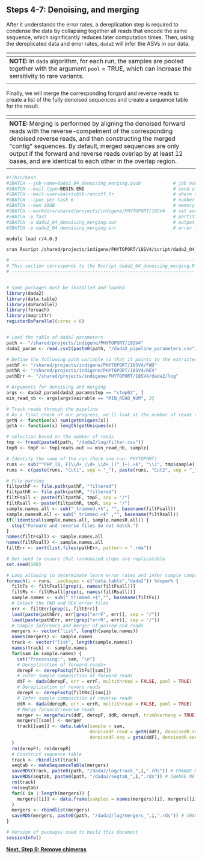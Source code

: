 ## **Steps 4-7: Denoising, and merging**
After it understands the error rates, a dereplication step is required to condense the data by collapsing together all reads that encode the same sequence, which significantly reduces later computation times. Then, using the dereplicated data and error rates, `dada2` will infer the ASVs in our data.

| <span> |
| :------------------------------------------------------------------------------------------------------------ |
| **NOTE:** In `dada` algorithm, for each run, the samples are pooled together with the argument `pool` = TRUE, which can increase the sensitivity to rare variants. |
| <span> |

Finally, we will merge the corresponding forqard and reverse reads to create a list of the fully denoised sequences and create a sequence table for the result.

| <span> |
| :------------------------------------------------------------------------------------------------------------ |
| **NOTE:** Merging is performed by aligning the denoised forward reads with the reverse-compelment of the corresponding denoised reverse reads, and then constructing the merged "contig" sequences. By default, merged sequences are only output if the forward and reverse reads overlap by at least 12 bases, and are identical to each other in the overlap region. |
| <sapn> |

```bash
#!/bin/bash
#SBATCH --job-name=dada2_04_denoising_merging.qsub            # job name
#SBATCH --mail-type=BEGIN,END                                 # send a mail at the begining/end of job
#SBATCH --mail-user=balric@sb-roscoff.fr                      # where to send mail
#SBATCH --cpus-per-task 6                                     # number of CPUs required per task
#SBATCH --mem 10GB                                            # memory per processor
#SBATCH --workdir=/shared/projects/indigene/PHYTOPORT/18SV4   # set working directory
#SBATCH -p fast                                               # partition
#SBATCH -o dada2_04_denoising_merging.out                     # output file
#SBATCH -e dada2_04_denoising_merging.err                     # error file

module load r/4.0.3

srun Rscript /shared/projects/indigene/PHYTOPORT/18SV4/script/dada2_04_denoising_merging.R
```

```r
# -------------------------------------------------------------------- #
# This section corresponds to the Rscript dada2_04_denoising_merging.R #
# -------------------------------------------------------------------- #


# Some packages must be installed and loaded
library(dada2)
library(data.table)
library(doParallel)
library(foreach)
library(magrittr)
registerDoParallel(cores = 6)


# Load the table of dada2 parameters
path <- "/shared/projects/indigene/PHYTOPORT/18SV4"
dada2_param <- read.csv2(paste0(path, "/dada2_pipeline_parameters.csv"), header = TRUE, stringsAsFactors = FALSE)

# Define the following path variable so that it points to the extracted directory
pathF <- "/shared/projects/indigene/PHYTOPORT/18SV4/FWD" 
pathR <- "/shared/projects/indigene/PHYTOPORT/18SV4/REV"
pathErr <- "/shared/projects/indigene/PHYTOPORT/18SV4/dada2/log"

# Arguments for denoising and merging
args <- dada2_param[dada2_param$step == "step02", ]
min_read_nb <- args[args$vairable == "MIN_READ_NUM", 3]

# Track reads through the pipeline
# As a final check of our progress, we'll look at the number of reads that made it through each step in the pipeline
getN <- function(x) sum(getUniques(x))
getA <- function(x) length(getUniques(x))

# selection based on the number of reads
tmp <- fread(paste0(path, "/dada2/log/filter.csv"))
tmpR <- tmpF <- tmp[reads.out >= min_read_nb, sample]

# Identify the name of the run (here one run: PHYTOPORT)
runs <- sub("^PHP_[B, F]\\d+_\\d+_\\d+_([^_]+).+$", "\\1", tmp$sample) %>% unique
runs <- c(paste(runs, "Cut1", sep = "_"), paste(runs, "Cut2", sep = "_"))

# File parsing
filtpathF <- file.path(pathF, "filtered") 
filtpathR <- file.path(pathR, "filtered")
filtFsall <- paste(filtpathF, tmpF, sep = "/")
filtRsall <- paste(filtpathR, tmpR, sep = "/")
sample.names.all <- sub("_trimmed.+$", "", basename(filtFsall))
sample.namesR.all <- sub("_trimmed.+$" ,"", basename(filtRsall))
if(!identical(sample.names.all, sample.namesR.all)) {
  stop("Forward and reverse files do not match.")
}
names(filtFsall) <- sample.names.all
names(filtRsall) <- sample.names.all
filtErr <- sort(list.files(pathErr, pattern = ".rda"))

# Set seed to ensure that randomized steps are replicatable
set.seed(100)

# Loop allowing to determinate learn error rates and infer sample composition
foreach(i = runs, .packages = c("data.table","dada2")) %dopar% {
  filtFs <- filtFsall[grep(i, names(filtFsall))]
  filtRs <- filtRsall[grep(i, names(filtRsall))]
  sample.names <- sub("_trimmed.+$","", basename(filtFs))
  # Select the FWD and REV error files
  err <- filtErr[grep(i, filtErr)]
  load(paste(pathErr, err[grep("errF", err)], sep = "/"))
  load(paste(pathErr, err[grep("errR", err)], sep = "/"))
  # Sample inference and merger of paired-end reads
  mergers <- vector("list", length(sample.names))
  names(mergers) <- sample.names
  track <- vector("list", length(sample.names))
  names(track) <- sample.names
  for(sam in sample.names) {
    cat("Processing:", sam, "\n")
    # Dereplication of forward reads+
    derepF <- derepFastq(filtFs[[sam]])
    # Infer sample composition of forward reads
    ddF <- dada(derepF, err = errF, multithread = FALSE, pool = TRUE)
    # Dereplication of revers reads
    derepR <- derepFastq(filtRs[[sam]])
    # Infer sample composition of reverse reads
    ddR <- dada(derepR, err = errR, multithread = FALSE, pool = TRUE)
    # Merge forward/reverse reads
    merger <- mergePairs(ddF, derepF, ddR, derepR, trimOverhang = TRUE, verbose = TRUE)
    mergers[[sam]] <- merger
    track[[sam]] <- data.table(sample = sam, 
                               denoisedF.read = getN(ddF), denoisedR.read = getN(ddR), merged.read = getN(merger),
                               denoisedF.seq = getA(ddF), denoisedR.seq = getA(ddR), merged.seq = getA(merger))
  }
  rm(derepF); rm(derepR)
  # Construct sequence table
  track <- rbindlist(track)
  seqtab <- makeSequenceTable(mergers)
  saveRDS(track, paste0(path, "/dada2/log/track_",i,".rds")) # CHANGE ME to where you want sequence table saved
  saveRDS(seqtab, paste0(path, "/dada2/seqtab_",i,".rds")) # CHANGE ME to where you want sequence table saved
  rm(track)
  rm(seqtab)
  for(i in 1:length(mergers)) {
    mergers[[i]] <- data.frame(samples = names(mergers)[i], mergers[[i]])
  }
  mergers <- rbindlist(mergers)
  saveRDS(mergers, paste0(path, "/dada2/log/mergers_",i,".rds")) # CHANGE ME to where you want sequence table saved
}

# Version of packages used to build this document
sessionInfo()
```

[**Next, Step 8: Remove chimeras**](https://github.com/benalric/Metab_pipeline_v2/tree/main/sript/dada2_chimeras.md)
